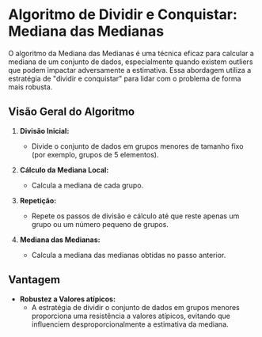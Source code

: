 # Algoritmo de Dividir e Conquistar: Mediana das Medianas

O algoritmo da Mediana das Medianas é uma técnica eficaz para calcular a mediana de um conjunto de dados, especialmente quando existem outliers que podem impactar adversamente a estimativa. Essa abordagem utiliza a estratégia de "dividir e conquistar" para lidar com o problema de forma mais robusta.

## Visão Geral do Algoritmo

1. **Divisão Inicial:**
   - Divide o conjunto de dados em grupos menores de tamanho fixo (por exemplo, grupos de 5 elementos).

2. **Cálculo da Mediana Local:**
   - Calcula a mediana de cada grupo.

3. **Repetição:**
   - Repete os passos de divisão e cálculo até que reste apenas um grupo ou um número pequeno de grupos.

4. **Mediana das Medianas:**
   - Calcula a mediana das medianas obtidas no passo anterior.

## Vantagem

- **Robustez a Valores atípicos:**
  - A estratégia de dividir o conjunto de dados em grupos menores proporciona uma resistência a valores atípicos, evitando que influenciem desproporcionalmente a estimativa da mediana.
